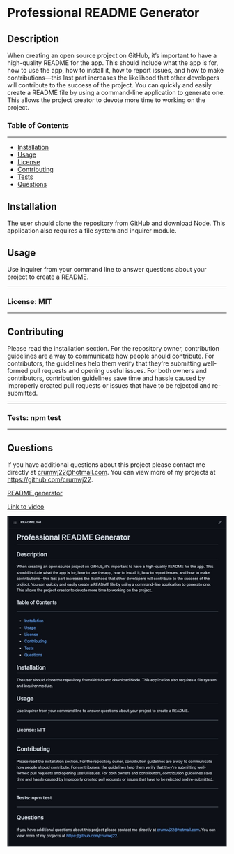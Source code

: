 # Professional README Generator

## Description

When creating an open source project on GitHub, it’s important to have a high-quality README for the app. This should include what the app is for, how to use the app, how to install it, how to report issues, and how to make contributions&mdash;this last part increases the likelihood that other developers will contribute to the success of the project. You can quickly and easily create a README file by using a command-line application to generate one. This allows the project creator to devote more time to working on the project.

### Table of Contents

---

- [Installation](#installation)
- [Usage](#usage)
- [License](#license)
- [Contributing](#contributing)
- [Tests](#tests)
- [Questions](#questions)

## Installation

The user should clone the repository from GitHub and download Node. This application also requires a file system and inquirer module.

## Usage

Use inquirer from your command line to answer questions about your project to create a README.

---

### License: MIT

---

## Contributing

Please read the installation section. For the repository owner, contribution guidelines are a way to communicate how people should contribute. For contributors, the guidelines help them verify that they're submitting well-formed pull requests and opening useful issues. For both owners and contributors, contribution guidelines save time and hassle caused by improperly created pull requests or issues that have to be rejected and re-submitted.

---

### Tests: npm test

---

## Questions

If you have additional questions about this project please contact me directly at <crumwj22@hotmail.com>.
You can view more of my projects at <https://github.com/crumwj22>.

<a href="https://github.com/crumwj22/README-Generator">README generator</a>

<a href="https://youtu.be/UNKiSrB7XAc">Link to video</a>

<img src="images/READMEimg.png">
